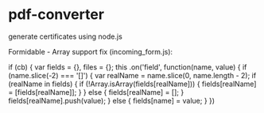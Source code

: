 # pdf-converter
generate certificates using node.js


Formidable - Array support fix (incoming_form.js):

if (cb) {
    var fields = {}, files = {};
    this
      .on('field', function(name, value) {
        if (name.slice(-2) === '[]') {
          var realName = name.slice(0, name.length - 2);
          if (realName in fields) {
            if (!Array.isArray(fields[realName])) {
              fields[realName] = [fields[realName]];
            }
          } else {
            fields[realName] = [];
          }
          fields[realName].push(value);
        } else {
          fields[name] = value;
        }
      })
